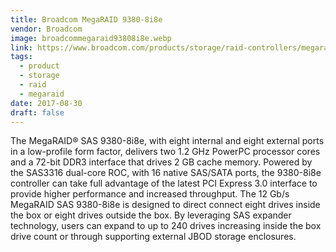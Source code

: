 ```yaml
---
title: Broadcom MegaRAID 9380-8i8e
vendor: Broadcom
image: broadcommegaraid93808i8e.webp
link: https://www.broadcom.com/products/storage/raid-controllers/megaraid-sas-9380-8i8e
tags:
  - product
  - storage
  - raid
  - megaraid
date: 2017-08-30
draft: false
---
```


The MegaRAID® SAS 9380-8i8e, with eight internal and eight external ports in a low-profile form factor, delivers two 1.2 GHz PowerPC processor cores
and a 72-bit DDR3 interface that drives 2 GB cache memory.
Powered by the SAS3316 dual-core ROC, with 16 native SAS/SATA ports, the 9380-8i8e controller can take full advantage of
the latest PCI Express 3.0 interface to provide higher performance and increased throughput. The 12 Gb/s MegaRAID SAS 9380-8i8e is
designed to direct connect eight drives inside the box or eight drives outside the box.
By leveraging SAS expander technology, users can expand to up to 240 drives increasing inside the box drive count or
through supporting external JBOD storage enclosures.
